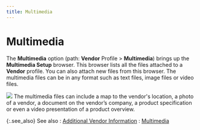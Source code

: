 ```yaml
---
title: Multimedia
---
```


# Multimedia


The **Multimedia** option (path:  **Vendor** Profile > **Multimedia**)  brings up the **Multimedia Setup**  browser. This browser lists all the files attached to a **Vendor**  profile. You can also attach new files from this browser. The multimedia  files can be in any format such as text files, image files or video files.


![]({{site.mv_baseurl}}/img/example.gif) The multimedia files  can include a map to the vendor's location, a photo of a vendor, a document  on the vendor’s company, a product specification or even a video presentation  of a product overview.


{:.see_also}
See also
: [Additional  Vendor Information]({{site.mv_baseurl}}/vendor-details/additional-vendor-information/additional_vendor_information.html)
: [Multimedia]({{site.sc_chm}}/options/miscellaneous-set-up/multimedia/multimedia_setupco.html)
